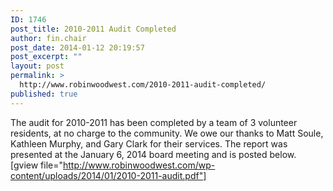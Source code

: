 ```yaml
---
ID: 1746
post_title: 2010-2011 Audit Completed
author: fin.chair
post_date: 2014-01-12 20:19:57
post_excerpt: ""
layout: post
permalink: >
  http://www.robinwoodwest.com/2010-2011-audit-completed/
published: true
---
```

The audit for 2010-2011 has been completed by a team of 3 volunteer residents, at no charge to the community.  We owe our thanks to Matt Soule, Kathleen Murphy, and Gary Clark for their services.  The report was presented at the January 6, 2014 board meeting and is posted below.
[gview file="http://www.robinwoodwest.com/wp-content/uploads/2014/01/2010-2011-audit.pdf"]
